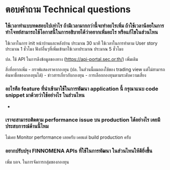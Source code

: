 # ตอบคำถาม Technical questions

### ใช้เวลาทำแบบทดสอบไปเท่าไร ถ้ามีเวลามากกว่านี้จะทำอะไรเพิ่ม ถ้าใช้เวลาน้อยในการทำโจทย์สามารถใช้โอกาสนี้ในการอธิบายได้ว่าอยากเพิ่มอะไร หรือแก้ไขในส่วนไหน

ใช้เวลาในการ init หน้าบ้านและหลังบ้าน ประมาณ 30 นาที
ใช้เวลาในการทำตาม User story ประมาณ 1 ชั่วโมง
ฟังก์อื่นๆที่เพิ่มเข้ามาใช้เวลาประมาณ ประมาณ 5 ชั่วโมง

ปล. ใช้ API ในการดึงข้อมูลของทาง (https://api-portal.sec.or.th/) เพิ่มเติม

สิ่งที่อยากเพิ่ม
    - กราฟแสดงราคากองทุน (ปล. ในส่วนนี้ผมลองใช้ของ trading view แต่ไม่สามารถค้นหาชื่อของกองทุนได้)
    - ข่าวสารเกี่ยวกับกองทุน
    - การเลือกกองทุนตามระดับความเสี่ยง

### อะไรคือ feature ที่นำเข้ามาใช้ในการพัฒนา application นี้ กรุณาแนบ code snippet มาด้วยว่าใช้อย่างไร ในส่วนไหน
-
### เราจะสามารถติดตาม performance issue บน production ได้อย่างไร เคยมีประสบการณ์ด้านนี้ไหม

ไม่เคย Monitor performance เลยครับ เคยแต่ build production ครับ


### อยากปรับปรุง FINNOMENA APIs ที่ใช้ในการพัฒนา ในส่วนไหนให้ดียิ่งขึ้น

เพิ่ม บลจ. ในการจัดการกลุ่มของกองทุน
